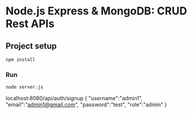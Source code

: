 # Node.js Express & MongoDB: CRUD Rest APIs

## Project setup
```
npm install
```

### Run
```
node server.js
```
localhost:8080/api/auth/signup
{
    "username":"admin1",
    "email":"admin1@gmail.com",
    "password":"test",
    "role":"admin"
}
